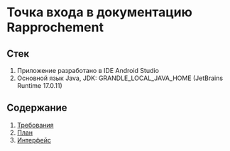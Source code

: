 # Точка входа в документацию Rapprochement

## Стек

1. Приложение разработано в IDE Android Studio
2. Основной язык Java, JDK: GRANDLE_LOCAL_JAVA_HOME (JetBrains Runtime 17.0.11)

## Содержание

1. [Требования](design.md)
2. [План](plan.md)
3. [Интерфейс](requirements.md)
